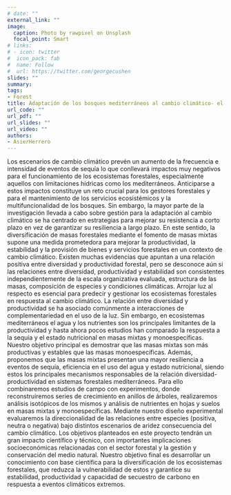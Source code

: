 ```yaml
---
# date: ""
external_link: ""
image:
  caption: Photo by rawpixel on Unsplash
  focal_point: Smart
# links:
# - icon: twitter
#  icon_pack: fab
#  name: Follow
#  url: https://twitter.com/georgecushen
slides: ""
summary: 
tags:
- Forest
title: Adaptación de los bosques mediterráneos al cambio climático- el papel de las masas mixtas en el fomento de la resiliencia a eventos de sequía (ADAPTAMIX, PID2019-110470RA-I00).
url_code: ""
url_pdf: ""
url_slides: ""
url_video: ""
authors: 
- AsierHerrero
---
```


Los escenarios de cambio climático prevén un aumento de la frecuencia e intensidad de eventos de sequía lo que conllevará impactos muy negativos para el funcionamiento de los ecosistemas forestales, especialmente aquellos con limitaciones hídricas como los mediterráneos. Anticiparse a estos impactos constituye un reto crucial para los gestores forestales y para el mantenimiento de los servicios ecosistémicos y la multifuncionalidad de los bosques. Sin embargo, la mayor parte de la investigación llevada a cabo sobre gestión para la adaptación al cambio climático se ha centrado en estrategias para mejorar su resistencia a corto plazo en vez de garantizar su resiliencia a largo plazo. En este sentido, la diversificación de masas forestales mediante el fomento de masas mixtas supone una medida prometedora para mejorar la productividad, la estabilidad y la provisión de bienes y servicios forestales en un contexto de cambio climático. Existen muchas evidencias que apuntan a una relación positiva entre diversidad y productividad forestal, pero se desconoce aún si las relaciones entre diversidad, productividad y estabilidad son consistentes independientemente de la escala organizativa evaluada, estructura de las masas, composición de especies y condiciones climáticas. Arrojar luz al respecto es esencial para predecir y gestionar los ecosistemas forestales en respuesta al cambio climático. La relación entre diversidad y productividad se ha asociado comúnmente a interacciones de complementariedad en el uso de la luz. Sin embargo, en ecosistemas mediterráneos el agua y los nutrientes son los principales limitantes de la productividad y hasta ahora pocos estudios han comparado la respuesta a la sequía y el estado nutricional en masas mixtas y monoespecíficas. Nuestro objetivo principal es demostrar que las masas mixtas son más productivas y estables que las masas monoespecíficas. Además, proponemos que las masas mixtas presentan una mayor resiliencia a eventos de sequía, eficiencia en el uso del agua y estado nutricional, siendo estos los principales mecanismos responsables de la relación diversidad-productividad en sistemas forestales mediterráneos. Para ello combinaremos estudios de campo con experimentos, donde reconstruiremos series de crecimiento en anillos de árboles, realizaremos análisis isotópicos de los mismos y análisis de nutrientes en hojas y suelos en masas mixtas y monoespecíficas. Mediante nuestro diseño experimental evaluaremos la direccionalidad de las relaciones entre especies (positiva, neutra o negativa) bajo distintos escenarios de aridez consecuencia del cambio climático. Los objetivos planteados en este proyecto tendrán un gran impacto científico y técnico, con importantes implicaciones socioeconómicas relacionadas con el sector forestal y la gestión y conservación del medio natural. Nuestro objetivo final es desarrollar un conocimiento con base científica para la diversificación de los ecosistemas forestales, que reduzca la vulnerabilidad de estos y garantice su estabilidad, productividad y capacidad de secuestro de carbono en respuesta a eventos climáticos extremos. 